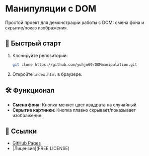 # Манипуляции с DOM

Простой проект для демонстрации работы с DOM: смена фона и скрытие/показ изображения.

## 🚀 Быстрый старт
1. Клонируйте репозиторий:
   ```bash
   git clone https://github.com/yuhjn69/DOMmanipulation.git
   ```
2. Откройте `index.html` в браузере.

## 🛠 Функционал
- **Смена фона**: Кнопка меняет цвет квадрата на случайный.
- **Скрытие картинки**: Кнопка плавно скрывает/показывает изображение.

## 🔗 Ссылки
- [GitHub Pages](https://yuhjn69.github.io/DOMmanipulation/)
- [Лицензия](FREE LICENSE)